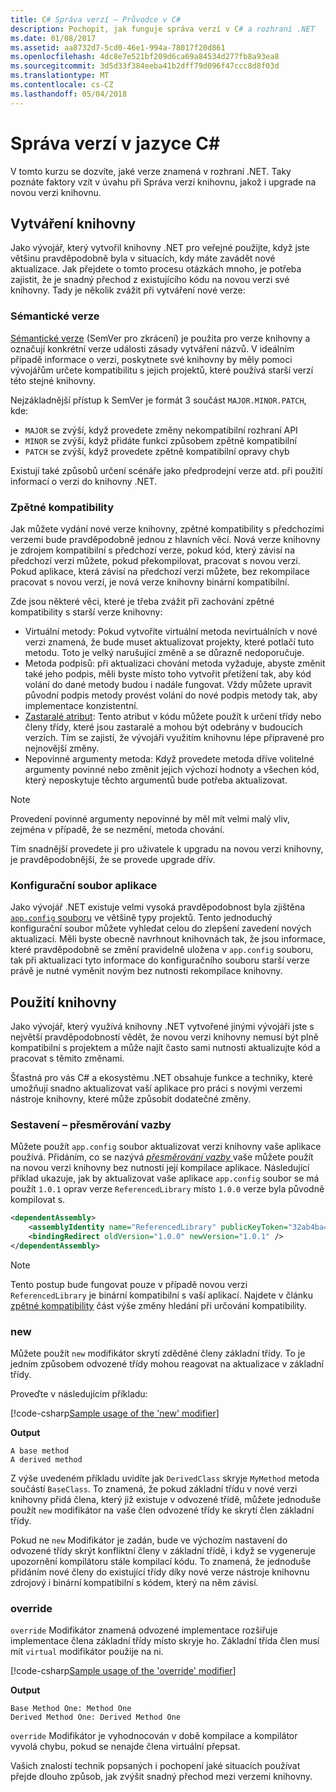 ```yaml
---
title: C# Správa verzí – Průvodce v C#
description: Pochopit, jak funguje správa verzí v C# a rozhraní .NET
ms.date: 01/08/2017
ms.assetid: aa8732d7-5cd0-46e1-994a-78017f20d861
ms.openlocfilehash: 4dc8e7e521bf209d6ca69a84534d277fb8a93ea8
ms.sourcegitcommit: 3d5d33f384eeba41b2dff79d096f47ccc8d8f03d
ms.translationtype: MT
ms.contentlocale: cs-CZ
ms.lasthandoff: 05/04/2018
---
```

# <a name="versioning-in-c"></a>Správa verzí v jazyce C# #

V tomto kurzu se dozvíte, jaké verze znamená v rozhraní .NET. Taky poznáte faktory vzít v úvahu při Správa verzí knihovnu, jakož i upgrade na novou verzi knihovnu.

## <a name="authoring-libraries"></a>Vytváření knihovny

Jako vývojář, který vytvořil knihovny .NET pro veřejné použijte, když jste většinu pravděpodobně byla v situacích, kdy máte zavádět nové aktualizace. Jak přejdete o tomto procesu otázkách mnoho, je potřeba zajistit, že je snadný přechod z existujícího kódu na novou verzi své knihovny. Tady je několik zvážit při vytváření nové verze:

### <a name="semantic-versioning"></a>Sémantické verze

[Sémantické verze](http://semver.org/) (SemVer pro zkrácení) je použita pro verze knihovny a označují konkrétní verze události zásady vytváření názvů.
V ideálním případě informace o verzi, poskytnete své knihovny by měly pomoci vývojářům určete kompatibilitu s jejich projektů, které používá starší verzí této stejné knihovny.

Nejzákladnější přístup k SemVer je formát 3 součást `MAJOR.MINOR.PATCH`, kde:
 
* `MAJOR` se zvýší, když provedete změny nekompatibilní rozhraní API
* `MINOR` se zvýší, když přidáte funkci způsobem zpětně kompatibilní
* `PATCH` se zvýší, když provedete zpětně kompatibilní opravy chyb

Existují také způsobů určení scénáře jako předprodejní verze atd. při použití informací o verzi do knihovny .NET.

### <a name="backwards-compatibility"></a>Zpětné kompatibility

Jak můžete vydání nové verze knihovny, zpětné kompatibility s předchozími verzemi bude pravděpodobně jednou z hlavních věcí.
Nová verze knihovny je zdrojem kompatibilní s předchozí verze, pokud kód, který závisí na předchozí verzi můžete, pokud překompilovat, pracovat s novou verzí. Pokud aplikace, která závisí na předchozí verzi můžete, bez rekompilace pracovat s novou verzí, je nová verze knihovny binární kompatibilní.

Zde jsou některé věci, které je třeba zvážit při zachování zpětné kompatibility s starší verze knihovny:

* Virtuální metody: Pokud vytvoříte virtuální metoda nevirtuálních v nové verzi znamená, že bude muset aktualizovat projekty, které potlačí tuto metodu. Toto je velký narušující změně a se důrazně nedoporučuje.
* Metoda podpisů: při aktualizaci chování metoda vyžaduje, abyste změnit také jeho podpis, měli byste místo toho vytvořit přetížení tak, aby kód volání do dané metody budou i nadále fungovat.
Vždy můžete upravit původní podpis metody provést volání do nové podpis metody tak, aby implementace konzistentní.
* [Zastaralé atribut](programming-guide/concepts/attributes/common-attributes.md#Obsolete): Tento atribut v kódu můžete použít k určení třídy nebo členy třídy, které jsou zastaralé a mohou být odebrány v budoucích verzích.
Tím se zajistí, že vývojáři využitím knihovnu lépe připravené pro nejnovější změny.
* Nepovinné argumenty metoda: Když provedete metoda dříve volitelné argumenty povinné nebo změnit jejich výchozí hodnoty a všechen kód, který neposkytuje těchto argumentů bude potřeba aktualizovat.
> [!NOTE]
> Provedení povinné argumenty nepovinné by měl mít velmi malý vliv, zejména v případě, že se nezmění, metoda chování.

Tím snadnější provedete ji pro uživatele k upgradu na novou verzi knihovny, je pravděpodobnější, že se provede upgrade dřív.

### <a name="application-configuration-file"></a>Konfigurační soubor aplikace

Jako vývojář .NET existuje velmi vysoká pravděpodobnost byla zjištěna [ `app.config` souboru](https://msdn.microsoft.com/library/1fk1t1t0(v=vs.110).aspx) ve většině typy projektů.
Tento jednoduchý konfigurační soubor můžete vyhledat celou do zlepšení zavedení nových aktualizací. Měli byste obecně navrhnout knihovnách tak, že jsou informace, které pravděpodobně se změní pravidelně uložena v `app.config` souboru, tak při aktualizaci tyto informace do konfiguračního souboru starší verze právě je nutné vyměnit novým bez nutnosti rekompilace knihovny.

## <a name="consuming-libraries"></a>Použití knihovny

Jako vývojář, který využívá knihovny .NET vytvořené jinými vývojáři jste s největší pravděpodobností vědět, že novou verzi knihovny nemusí být plně kompatibilní s projektem a může najít často sami nutnosti aktualizujte kód a pracovat s těmito změnami.

Šťastná pro vás C# a ekosystému .NET obsahuje funkce a techniky, které umožňují snadno aktualizovat vaší aplikace pro práci s novými verzemi nástroje knihovny, které může způsobit dodatečné změny.

### <a name="assembly-binding-redirection"></a>Sestavení – přesměrování vazby

Můžete použít `app.config` soubor aktualizovat verzi knihovny vaše aplikace používá. Přidáním, co se nazývá [ *přesměrování vazby* ](https://msdn.microsoft.com/library/7wd6ex19(v=vs.110).aspx) vaše můžete použít na novou verzi knihovny bez nutnosti její kompilace aplikace. Následující příklad ukazuje, jak by aktualizovat vaše aplikace `app.config` soubor se má použít `1.0.1` oprav verze `ReferencedLibrary` místo `1.0.0` verze byla původně kompilovat s.

```xml
<dependentAssembly>
    <assemblyIdentity name="ReferencedLibrary" publicKeyToken="32ab4ba45e0a69a1" culture="en-us" />
    <bindingRedirect oldVersion="1.0.0" newVersion="1.0.1" />
</dependentAssembly>
```

> [!NOTE]
> Tento postup bude fungovat pouze v případě novou verzi `ReferencedLibrary` je binární kompatibilní s vaší aplikací.
> Najdete v článku [zpětné kompatibility](#backwards-compatibility) část výše změny hledání při určování kompatibility.

### <a name="new"></a>new

Můžete použít `new` modifikátor skrytí zděděné členy základní třídy. To je jedním způsobem odvozené třídy mohou reagovat na aktualizace v základní třídy.

Proveďte v následujícím příkladu:

[!code-csharp[Sample usage of the 'new' modifier](../../samples/csharp/versioning/new/Program.cs#sample)]

**Output**

```
A base method
A derived method
```

Z výše uvedeném příkladu uvidíte jak `DerivedClass` skryje `MyMethod` metoda součástí `BaseClass`.
To znamená, že pokud základní třídu v nové verzi knihovny přidá člena, který již existuje v odvozené třídě, můžete jednoduše použít `new` modifikátor na vaše člen odvozené třídy ke skrytí člen základní třídy.

Pokud ne `new` Modifikátor je zadán, bude ve výchozím nastavení do odvozené třídy skrýt konfliktní členy v základní třídě, i když se vygeneruje upozornění kompilátoru stále kompilací kódu. To znamená, že jednoduše přidáním nové členy do existující třídy díky nové verze nástroje knihovnu zdrojový i binární kompatibilní s kódem, který na něm závisí.

### <a name="override"></a>override

`override` Modifikátor znamená odvozené implementace rozšiřuje implementace člena základní třídy místo skryje ho. Základní třída člen musí mít `virtual` modifikátor použije na ni.

[!code-csharp[Sample usage of the 'override' modifier](../../samples/csharp/versioning/override/Program.cs#sample)]

**Output**

```
Base Method One: Method One
Derived Method One: Derived Method One
```

`override` Modifikátor je vyhodnocován v době kompilace a kompilátor vyvolá chybu, pokud se nenajde člena virtuální přepsat.

Vašich znalostí technik popsaných i pochopení jaké situacích používat přejde dlouho způsob, jak zvýšit snadný přechod mezi verzemi knihovny.
